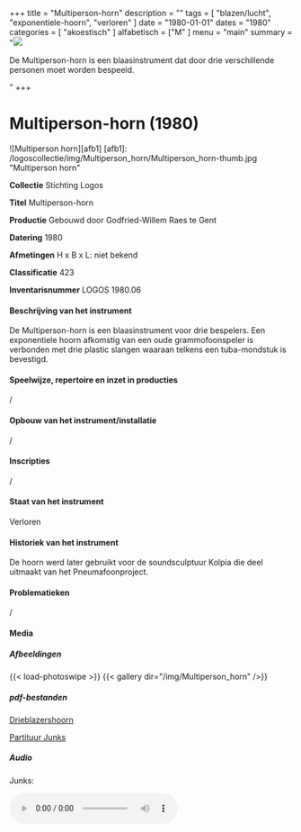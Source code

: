﻿+++
title = "Multiperson-horn"
description = ""
tags = [
  "blazen/lucht",
"exponentiele-hoorn",
"verloren"
]
date = "1980-01-01"
dates = "1980"
categories = [
  "akoestisch"
]
alfabetisch = ["M"
]
menu = "main"
summary = "<a href='/logoscollectie/1980/multiperson_horn'><img src='/logoscollectie/img/Multiperson_horn/Multiperson_horn-thumb.jpg'></a><p>De Multiperson-horn is een blaasinstrument dat door drie verschillende personen moet worden bespeeld.</p>"
+++

# Multiperson-horn (1980)
![Multiperson horn][afb1]
[afb1]: /logoscollectie/img/Multiperson_horn/Multiperson_horn-thumb.jpg "Multiperson horn"

**Collectie**
Stichting Logos

**Titel**
Multiperson-horn

**Productie**
Gebouwd door Godfried-Willem Raes te Gent

**Datering**
1980

**Afmetingen**
H x B x L: niet bekend

**Classificatie**
423

**Inventarisnummer**
LOGOS 1980.06

#### Beschrijving van het instrument
De Multiperson-horn is een blaasinstrument voor drie bespelers. Een exponentiele hoorn afkomstig van een oude grammofoonspeler is verbonden met drie plastic slangen waaraan telkens een tuba-mondstuk is bevestigd.

#### Speelwijze, repertoire en inzet in producties
/

#### Opbouw van het instrument/installatie
/

#### Inscripties
/

#### Staat van het instrument
Verloren

#### Historiek van het instrument
De hoorn werd later gebruikt voor de soundsculptuur Kolpia die deel uitmaakt van het Pneumafoonproject.

#### Problematieken
/

#### Media
##### Afbeeldingen
{{< load-photoswipe >}}
{{< gallery dir="/img/Multiperson_horn" />}}

##### pdf-bestanden
[Drieblazershoorn](/logoscollectie/pdf/Multiperson_horn/Drieblazershoorn.pdf)

[Partituur Junks](/logoscollectie/pdf/Multiperson_horn/Partituur%20junks.pdf)

##### Audio
Junks:

<audio controls>
<source src="/logoscollectie/audio/Multiperson_horn/Junks_IV_CR3.2.wav" type="audio/wav">
<source src="/logoscollectie/audio/Multiperson_horn/Junks_IV_CR3.2.wav" type="audio/x-wav">
  Your browser doesn't support HTML5 audio. Here is a <a href="/logoscollectie/audio/Multiperson_horn/Junks_IV_CR3.2.wav">link to the audio</a> instead.
</audio>

